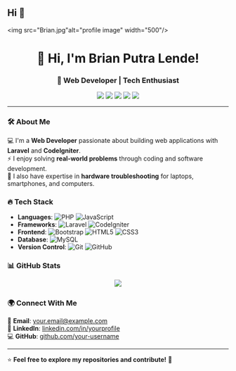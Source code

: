 ## Hi 👋 

<img src="Brian.jpg"alt="profile image" width="500"/>
<h1 align="center">👋 Hi, I'm Brian Putra Lende!</h1>
<h3 align="center">🚀 Web Developer | Tech Enthusiast</h3>

<p align="center">
  <img src="https://img.shields.io/badge/PHP-777BB4?style=for-the-badge&logo=php&logoColor=white" />
  <img src="https://img.shields.io/badge/Laravel-FF2D20?style=for-the-badge&logo=laravel&logoColor=white" />
  <img src="https://img.shields.io/badge/CodeIgniter-EF4223?style=for-the-badge&logo=codeigniter&logoColor=white" />
  <img src="https://img.shields.io/badge/Bootstrap-7952B3?style=for-the-badge&logo=bootstrap&logoColor=white" />
  <img src="https://img.shields.io/badge/MySQL-4479A1?style=for-the-badge&logo=mysql&logoColor=white" />
</p>

---

### 🛠️ About Me  
💻 I'm a **Web Developer** passionate about building web applications with **Laravel** and **CodeIgniter**.  
⚡ I enjoy solving **real-world problems** through coding and software development.  
📱 I also have expertise in **hardware troubleshooting** for laptops, smartphones, and computers.  

### 🔥 Tech Stack  
- **Languages**: ![PHP](https://img.shields.io/badge/PHP-777BB4?style=flat&logo=php&logoColor=white) ![JavaScript](https://img.shields.io/badge/JavaScript-F7DF1E?style=flat&logo=javascript&logoColor=black)  
- **Frameworks**: ![Laravel](https://img.shields.io/badge/Laravel-FF2D20?style=flat&logo=laravel&logoColor=white) ![CodeIgniter](https://img.shields.io/badge/CodeIgniter-EF4223?style=flat&logo=codeigniter&logoColor=white)  
- **Frontend**: ![Bootstrap](https://img.shields.io/badge/Bootstrap-7952B3?style=flat&logo=bootstrap&logoColor=white) ![HTML5](https://img.shields.io/badge/HTML5-E34F26?style=flat&logo=html5&logoColor=white) ![CSS3](https://img.shields.io/badge/CSS3-1572B6?style=flat&logo=css3&logoColor=white)  
- **Database**: ![MySQL](https://img.shields.io/badge/MySQL-4479A1?style=flat&logo=mysql&logoColor=white)  
- **Version Control**: ![Git](https://img.shields.io/badge/Git-F05032?style=flat&logo=git&logoColor=white) ![GitHub](https://img.shields.io/badge/GitHub-181717?style=flat&logo=github&logoColor=white)  

### 📊 GitHub Stats  
<p align="center">
  <img src="https://github-readme-stats.vercel.app/api?username=your-username&show_icons=true&theme=tokyonight" />
</p>

### 🌍 Connect With Me  
📧 **Email**: your.email@example.com  
🔗 **LinkedIn**: [linkedin.com/in/yourprofile](#)  
💻 **GitHub**: [github.com/your-username](#)  

---

⭐ **Feel free to explore my repositories and contribute!** 🚀
